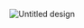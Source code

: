 ![Untitled design](https://github.com/user-attachments/assets/68ba633d-d25f-4cba-9075-51f2cee0ca2a)
